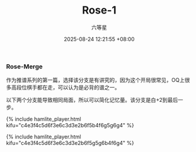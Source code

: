 ﻿---
layout: post
title: "Rose-1"
author: "六等星"
date: 2025-08-24 12:21:55 +08:00
tags: [推谱]
---
<div data-lock-hash="0ef05f9e861856adf4a4505617852cbbe7bdbcebb1eba8768cbe18045f6b65f0">

### Rose-Merge

作为推谱系列的第一篇，选择该分支是有讲究的，因为这个开局很常见，OQ上很多高段位棋手都在走，可以认为是必背的谱之一。

以下两个分支能导致相同局面，所以可以简化记忆量。该分支是白+2到最后一步。

{% include hamlite_player.html kifu="c4e3f4c5d6f3e6c3d3e2b6f5b4f6g5g6g4" %}

{% include hamlite_player.html kifu="c4e3f4c5d6f3e6c3d3e2b6f5g5g6b4f6g4" %}
</div>

